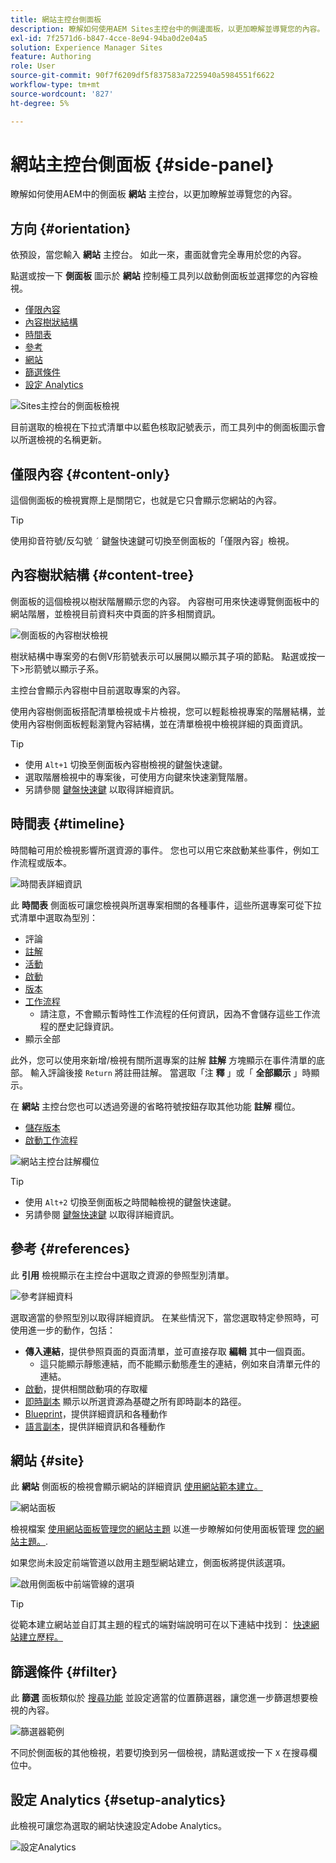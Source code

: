 ```yaml
---
title: 網站主控台側面板
description: 瞭解如何使用AEM Sites主控台中的側邊面板，以更加瞭解並導覽您的內容。
exl-id: 7f2571d6-b847-4cce-8e94-94ba0d2e04a5
solution: Experience Manager Sites
feature: Authoring
role: User
source-git-commit: 90f7f6209df5f837583a7225940a5984551f6622
workflow-type: tm+mt
source-wordcount: '827'
ht-degree: 5%

---
```


# 網站主控台側面板 {#side-panel}

瞭解如何使用AEM中的側面板 **網站** 主控台，以更加瞭解並導覽您的內容。

## 方向 {#orientation}

依預設，當您輸入 **網站** 主控台。 如此一來，畫面就會完全專用於您的內容。

點選或按一下 **側面板** 圖示於 **網站** 控制檯工具列以啟動側面板並選擇您的內容檢視。

* [僅限內容](#content-only)
* [內容樹狀結構](#content-tree)
* [時間表](#timeline)
* [參考](#references)
* [網站](#site)
* [篩選條件](#filter)
* [設定 Analytics](#setup-analytics)

![Sites主控台的側面板檢視](assets/sites-console-side-panel-views.png)

目前選取的檢視在下拉式清單中以藍色核取記號表示，而工具列中的側面板圖示會以所選檢視的名稱更新。

## 僅限內容 {#content-only}

這個側面板的檢視實際上是關閉它，也就是它只會顯示您網站的內容。

>[!TIP]
>
>使用抑音符號/反勾號 `´` 鍵盤快速鍵可切換至側面板的「僅限內容」檢視。

## 內容樹狀結構 {#content-tree}

側面板的這個檢視以樹狀階層顯示您的內容。 內容樹可用來快速導覽側面板中的網站階層，並檢視目前資料夾中頁面的許多相關資訊。

![側面板的內容樹狀檢視](assets/console-side-panel-content-tree.png)

樹狀結構中專案旁的右側V形箭號表示可以展開以顯示其子項的節點。 點選或按一下>形箭號以顯示子系。

主控台會顯示內容樹中目前選取專案的內容。

使用內容樹側面板搭配清單檢視或卡片檢視，您可以輕鬆檢視專案的階層結構，並使用內容樹側面板輕鬆瀏覽內容結構，並在清單檢視中檢視詳細的頁面資訊。

>[!TIP]
>
>* 使用 `Alt+1` 切換至側面板內容樹檢視的鍵盤快速鍵。
>* 選取階層檢視中的專案後，可使用方向鍵來快速瀏覽階層。
>* 另請參閱 [鍵盤快速鍵](/help/sites-cloud/authoring/sites-console/keyboard-shortcuts.md) 以取得詳細資訊。

## 時間表 {#timeline}

時間軸可用於檢視影響所選資源的事件。 您也可以用它來啟動某些事件，例如工作流程或版本。

![時間表詳細資訊](/help/sites-cloud/authoring/assets/timeline-detail.png)

此 **時間表** 側面板可讓您檢視與所選專案相關的各種事件，這些所選專案可從下拉式清單中選取為型別：

* 評論
* [註解](/help/sites-cloud/authoring/page-editor/annotations.md)
* [活動](/help/sites-cloud/authoring/personalization/activities.md)
* [啟動](/help/sites-cloud/authoring/launches/overview.md)
* [版本](/help/sites-cloud/authoring/sites-console/page-versions.md)
* [工作流程](/help/sites-cloud/authoring/workflows/overview.md)
   * 請注意，不會顯示暫時性工作流程的任何資訊，因為不會儲存這些工作流程的歷史記錄資訊。<!--With the exception of [transient workflows](/help/sites-developing/workflows.md#transient-workflows) as no history information is saved for these-->
* 顯示全部

此外，您可以使用來新增/檢視有關所選專案的註解 **註解** 方塊顯示在事件清單的底部。 輸入評論後接 `Return` 將註冊註解。 當選取「注 **釋** 」或「 **全部顯示** 」時顯示。

在 **網站** 主控台您也可以透過旁邊的省略符號按鈕存取其他功能 **註解** 欄位。

* [儲存版本](/help/sites-cloud/authoring/sites-console/page-versions.md)
* [啟動工作流程](/help/sites-cloud/authoring/workflows/applying.md)

![網站主控台註解欄位](assets/sites-console-comment-ellipsis.png)

>[!TIP]
>
>* 使用 `Alt+2` 切換至側面板之時間軸檢視的鍵盤快速鍵。
>* 另請參閱 [鍵盤快速鍵](/help/sites-cloud/authoring/sites-console/keyboard-shortcuts.md) 以取得詳細資訊。

## 參考 {#references}

此 **引用** 檢視顯示在主控台中選取之資源的參照型別清單。

![參考詳細資料](assets/console-side-panel-references-detail.png)

選取適當的參照型別以取得詳細資訊。 在某些情況下，當您選取特定參照時，可使用進一步的動作，包括：

* **傳入連結**，提供參照頁面的頁面清單，並可直接存取 **編輯** 其中一個頁面。
   * 這只能顯示靜態連結，而不能顯示動態產生的連結，例如來自清單元件的連結。
* [啟動](/help/sites-cloud/authoring/launches/overview.md)，提供相關啟動項的存取權
* [即時副本](/help/sites-cloud/administering/msm/overview.md) 顯示以所選資源為基礎之所有即時副本的路徑。
* [Blueprint](/help/sites-cloud/administering/msm/best-practices.md)，提供詳細資訊和各種動作
* [語言副本](/help/sites-cloud/administering/translation/managing-projects.md#creating-translation-projects-using-the-references-panel)，提供詳細資訊和各種動作

## 網站 {#site}

此 **網站** 側面板的檢視會顯示網站的詳細資訊 [使用網站範本建立。](/help/sites-cloud/administering/site-creation/create-site.md)

![網站面板](assets/console-side-panel-site-paenl.png)

檢視檔案 [使用網站面板管理您的網站主題](/help/sites-cloud/administering/site-creation/site-rail.md) 以進一步瞭解如何使用面板管理 [您的網站主題。](/help/sites-cloud/administering/site-creation/site-themes.md).

如果您尚未設定前端管道以啟用主題型網站建立，側面板將提供該選項。

![啟用側面板中前端管線的選項](assets/sites-console-side-panel-site.png)

>[!TIP]
>
>從範本建立網站並自訂其主題的程式的端對端說明可在以下連結中找到： [快速網站建立歷程。](/help/journey-sites/quick-site/overview.md)

## 篩選條件 {#filter}

此 **篩選** 面板類似於 [搜尋功能](/help/sites-cloud/authoring/search.md) 並設定適當的位置篩選器，讓您進一步篩選想要檢視的內容。

![篩選器範例](assets/console-side-panel-filter.png)

不同於側面板的其他檢視，若要切換到另一個檢視，請點選或按一下 `X` 在搜尋欄位中。

## 設定 Analytics {#setup-analytics}

此檢視可讓您為選取的網站快速設定Adobe Analytics。

![設定Analytics](assets/sites-console-side-panel-setup-analytics.png)
